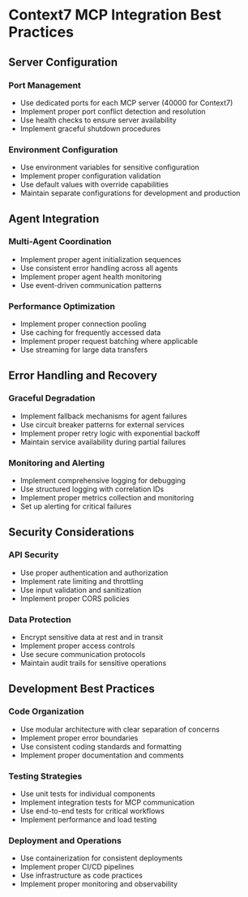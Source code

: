 ﻿# Context7 MCP Integration Best Practices

## Server Configuration

### Port Management
- Use dedicated ports for each MCP server (40000 for Context7)
- Implement proper port conflict detection and resolution
- Use health checks to ensure server availability
- Implement graceful shutdown procedures

### Environment Configuration
- Use environment variables for sensitive configuration
- Implement proper configuration validation
- Use default values with override capabilities
- Maintain separate configurations for development and production

## Agent Integration

### Multi-Agent Coordination
- Implement proper agent initialization sequences
- Use consistent error handling across all agents
- Implement proper agent health monitoring
- Use event-driven communication patterns

### Performance Optimization
- Implement proper connection pooling
- Use caching for frequently accessed data
- Implement proper request batching where applicable
- Use streaming for large data transfers

## Error Handling and Recovery

### Graceful Degradation
- Implement fallback mechanisms for agent failures
- Use circuit breaker patterns for external services
- Implement proper retry logic with exponential backoff
- Maintain service availability during partial failures

### Monitoring and Alerting
- Implement comprehensive logging for debugging
- Use structured logging with correlation IDs
- Implement proper metrics collection and monitoring
- Set up alerting for critical failures

## Security Considerations

### API Security
- Use proper authentication and authorization
- Implement rate limiting and throttling
- Use input validation and sanitization
- Implement proper CORS policies

### Data Protection
- Encrypt sensitive data at rest and in transit
- Implement proper access controls
- Use secure communication protocols
- Maintain audit trails for sensitive operations

## Development Best Practices

### Code Organization
- Use modular architecture with clear separation of concerns
- Implement proper error boundaries
- Use consistent coding standards and formatting
- Implement proper documentation and comments

### Testing Strategies
- Use unit tests for individual components
- Implement integration tests for MCP communication
- Use end-to-end tests for critical workflows
- Implement performance and load testing

### Deployment and Operations
- Use containerization for consistent deployments
- Implement proper CI/CD pipelines
- Use infrastructure as code practices
- Implement proper monitoring and observability
